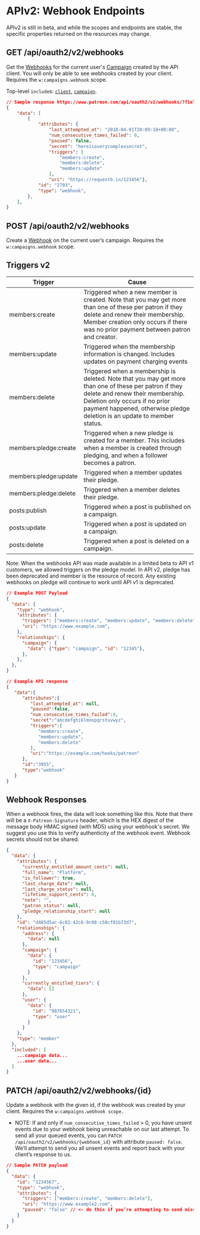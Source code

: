 # APIv2: Webhook Endpoints

<aside class="aside">
APIv2 is still in beta, and while the scopes and endpoints are stable, the specific properties returned on the resources may change.
</aside>

## GET /api/oauth2/v2/webhooks

Get the [Webhooks](/#webhook) for the current user's [Campaign](/#campaign-v2) created by the API client. You will only be able to see webhooks created by your client. Requires the `w:campaigns.webhook` scope.

Top-level `include`s: [`client`](/#oauthclient), [`campaign`](/#campaign-v2).

```json
// Sample response https://www.patreon.com/api/oauth2/v2/webhooks/?fields[webhook]=last_attempted_at,num_consecutive_times_failed,paused,secret,triggers,uri
{
    "data": [
        {
            "attributes": {
                "last_attempted_at": "2018-04-01T20:09:18+00:00",
                "num_consecutive_times_failed": 0,
                "paused": false,
                "secret": "hereisaverycomplexsecret",
                "triggers": [
                    "members:create",
                    "members:delete",
                    "members:update"
                ],
                "uri": "https://requestb.in/123456"},
            "id": "2793",
            "type": "webhook",
        },
    ],
}
```

## POST /api/oauth2/v2/webhooks
Create a [Webhook](/#webhook) on the current user’s campaign. Requires the `w:campaigns.webhook` scope.

## Triggers v2

Trigger | Cause
------- | -----
members:create | Triggered when a new member is created. Note that you may get more than one of these per patron if they delete and renew their membership. Member creation only occurs if there was no prior payment between patron and creator.
members:update | Triggered when the membership information is changed. Includes updates on payment charging events
members:delete | Triggered when a membership is deleted. Note that you may get more than one of these per patron if they delete and renew their membership. Deletion only occurs if no prior payment happened, otherwise pledge deletion is an update to member status.
members:pledge:create | Triggered when a new pledge is created for a member. This includes when a member is created through pledging, and when a follower becomes a patron.
members:pledge:update | Triggered when a member updates their pledge.
members:pledge:delete | Triggered when a member deletes their pledge.
posts:publish | Triggered when a post is published on a campaign.
posts:update | Triggered when a post is updated on a campaign.
posts:delete | Triggered when a post is deleted on a campaign.

<aside class="notice">
Note: When the webhooks API was made available in a limited beta to API v1 customers, we allowed triggers on the pledge model. In API v2, pledge has been deprecated and member is the resource of record. Any existing webhooks on pledge will continue to work until API v1 is deprecated.
</aside>

```json
// Example POST Payload
{
  "data": {
    "type": "webhook",
    "attributes": {
      "triggers": ["members:create", "members:update", "members:delete"],
      "uri": "https://www.example.com",
    },
    "relationships": {
      "campaign": {
        "data": {"type": "campaign", "id": "12345"},
      },
    },
  },
}

// Example API response
{  
   "data":{  
      "attributes":{  
         "last_attempted_at": null,
         "paused":false,
         "num_consecutive_times_failed":0,
         "secret":"abcdefghiklmnopqrstuvwyz",
         "triggers":[
            "members:create",
            "members:update",
            "members:delete"
         ],
         "uri":"https://example.com/hooks/patreon"
      },
      "id":"3955",
      "type":"webhook"
   }
}
```

## Webhook Responses

When a webhook fires, the data will look something like this. Note that there will be a `X-Patreon-Signature` header, which is the HEX digest of the message body HMAC signed (with MD5) using your webhook's secret. We suggest you use this to verify authenticity of the webhook event. Webhook secrets should not be shared.

```json
{
  "data": {
    "attributes": {
      "currently_entitled_amount_cents": null,
      "full_name": "Platform",
      "is_follower": true,
      "last_charge_date": null,
      "last_charge_status": null,
      "lifetime_support_cents": 0,
      "note": "",
      "patron_status": null,
      "pledge_relationship_start": null
    },
    "id": "d485d5ac-6c82-42c6-9c08-c50cf01b73d7",
    "relationships": {
      "address": {
        "data": null
      },
      "campaign": {
        "data": {
          "id": "123456",
          "type": "campaign"
        }
      },
      "currently_entitled_tiers": {
        "data": []
      },
      "user": {
        "data": {
          "id": "987654321",
          "type": "user"
        }
      }
    },
    "type": "member"
  },
  "included": [
    ...campaign data...
    ...user data...
  ]
}
```

## PATCH /api/oauth2/v2/webhooks/{id}

Update a webhook with the given id, if the webhook was created by your client. Requires the `w:campaigns.webhook scope.`

- NOTE: If and only if `num_consecutive_times_failed` > 0, you have unsent events due to your webhook being unreachable on our last attempt. To send all your queued events, you can `PATCH /api/oauth2/v2/webhooks/{webhook_id}` with attribute `paused: false`. We’ll attempt to send you all unsent events and report back with your client’s response to us.


```json
// Sample PATCH payload
{
  "data": {
    "id": "1234567",
    "type": "webhook",
    "attributes": {
      "triggers": ["members:create", "members:delete"],
      "uri": "https://www.example2.com",
      "paused": "false" // <- do this if you’re attempting to send missed events, see NOTE in Example Webhook Payload
    }
  }
}
```

